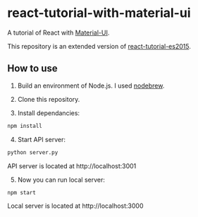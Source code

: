 # react-tutorial-with-material-ui
A tutorial of React with [Material-UI](http://callemall.github.io/material-ui/).

This repository is an extended version of [react-tutorial-es2015](https://github.com/nkmrtty/react-tutorial-es2015).

## How to use

1. Build an environment of Node.js.
	I used [nodebrew](https://github.com/hokaccha/nodebrew).

2. Clone this repository.

3. Install dependancies:

  ```sh
  npm install
  ```

4. Start API server:

  ```sh
  python server.py
  ```

  API server is located at http://localhost:3001

5. Now you can run local server:

  ```sh
  npm start
  ```

  Local server is located at http://localhost:3000

